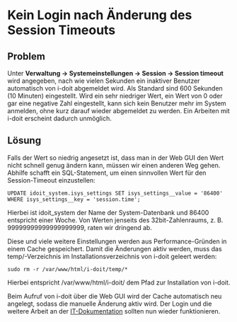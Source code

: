 # Kein Login nach Änderung des Session Timeouts

Problem
-------

Unter **Verwaltung → Systemeinstellungen → Session → Session timeout** wird angegeben, nach wie vielen Sekunden ein inaktiver Benutzer automatisch von i-doit abgemeldet wird. Als Standard sind 600 Sekunden (10 Minuten) eingestellt. Wird ein sehr niedriger Wert, ein Wert von 0 oder gar eine negative Zahl eingestellt, kann sich kein Benutzer mehr im System anmelden, ohne kurz darauf wieder abgemeldet zu werden. Ein Arbeiten mit i-doit erscheint dadurch unmöglich.

Lösung
------

Falls der Wert so niedrig angesetzt ist, dass man in der Web GUI den Wert nicht schnell genug ändern kann, müssen wir einen anderen Weg gehen. Abhilfe schafft ein SQL-Statement, um einen sinnvollen Wert für den Session-Timeout einzustellen:

    UPDATE idoit_system.isys_settings SET isys_settings__value = '86400' WHERE isys_settings__key = 'session.time';

Hierbei ist idoit_system der Name der System-Datenbank und 86400 entspricht einer Woche. Von Werten jenseits des 32bit-Zahlenraums, z. B. 99999999999999999999, raten wir dringend ab.

Diese und viele weitere Einstellungen werden aus Performance-Gründen in einem Cache gespeichert. Damit die Änderungen aktiv werden, muss das temp/\-Verzeichnis im Installationsverzeichnis von i-doit geleert werden:

    sudo rm -r /var/www/html/i-doit/temp/*

Hierbei entspricht /var/www/html/i-doit/ dem Pfad zur Installation von i-doit.

Beim Aufruf von i-doit über die Web GUI wird der Cache automatisch neu angelegt, sodass die manuelle Änderung aktiv wird. Der Login und die weitere Arbeit an der [IT-Dokumentation](../../glossar.md) sollten nun wieder funktionieren.